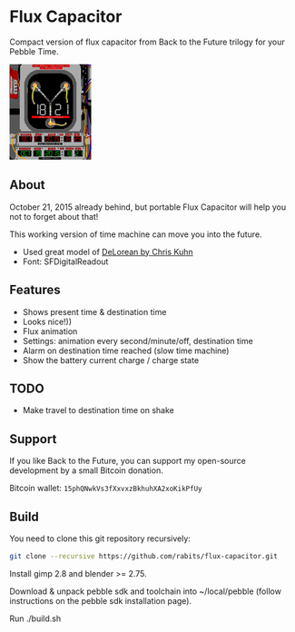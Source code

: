 Flux Capacitor
==============

Compact version of flux capacitor from Back to the Future trilogy for your Pebble Time.

![Look at that](https://github.com/rabits/flux-capacitor/raw/master/watchface.gif)

About
-----
October 21, 2015 already behind, but portable Flux Capacitor will help you not to forget about that!

This working version of time machine can move you into the future.

* Used great model of [DeLorean by Chris Kuhn](http://www.blendswap.com/blends/view/68371)
* Font: SFDigitalReadout

Features
--------
* Shows present time & destination time
* Looks nice!))
* Flux animation
* Settings: animation every second/minute/off, destination time
* Alarm on destination time reached (slow time machine)
* Show the battery current charge / charge state

TODO
----
* Make travel to destination time on shake

Support
-------
If you like Back to the Future, you can support my open-source development by a small Bitcoin donation.

Bitcoin wallet: `15phQNwkVs3fXxvxzBkhuhXA2xoKikPfUy`

Build
-----
You need to clone this git repository recursively:

```sh
git clone --recursive https://github.com/rabits/flux-capacitor.git
```

Install gimp 2.8 and blender >= 2.75.

Download & unpack pebble sdk and toolchain into ~/local/pebble (follow instructions on the pebble sdk installation page).

Run ./build.sh
